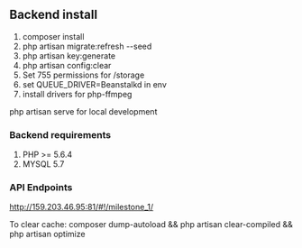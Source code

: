 ## Backend install ##
1. composer install
2. php artisan migrate:refresh --seed
3. php artisan key:generate
4. php artisan config:clear
5. Set 755 permissions for /storage
6. set QUEUE_DRIVER=Beanstalkd in env
7. install drivers for php-ffmpeg

 php artisan serve for local development

### Backend requirements ###
1. PHP >= 5.6.4
2. MYSQL 5.7

### API Endpoints ###
http://159.203.46.95:81/#!/milestone_1/

To clear cache:
composer dump-autoload && php artisan clear-compiled && php artisan optimize